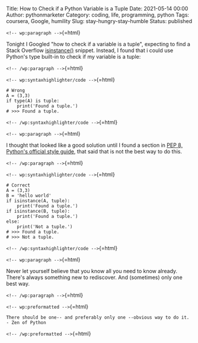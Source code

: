 Title: How to Check if a Python Variable is a Tuple
Date: 2021-05-14 00:00
Author: pythonmarketer
Category: coding, life, programming, python
Tags: coursera, Google, humility
Slug: stay-hungry-stay-humble
Status: published

`<!-- wp:paragraph -->`{=html}

Tonight I Googled "how to check if a variable is a tuple", expecting to find a Stack Overflow [isinstance()](https://docs.python.org/3/library/functions.html#isinstance) snippet. Instead, I found that i could use Python's type built-in to check if my variable is a tuple:

`<!-- /wp:paragraph -->`{=html}

`<!-- wp:syntaxhighlighter/code -->`{=html}

``` wp-block-syntaxhighlighter-code
# Wrong
A = (3,3)
if type(A) is tuple:
    print('Found a tuple.')
# >>> Found a tuple.
```

`<!-- /wp:syntaxhighlighter/code -->`{=html}

`<!-- wp:paragraph -->`{=html}

I thought that looked like a good solution until I found a section in [PEP 8, Python's official style guide](https://www.python.org/dev/peps/pep-0008/), that said that is not the best way to do this.

`<!-- /wp:paragraph -->`{=html}

`<!-- wp:syntaxhighlighter/code -->`{=html}

``` wp-block-syntaxhighlighter-code
# Correct
A = (3,3)
B = 'hello world'
if isinstance(A, tuple):
    print('Found a tuple.')
if isinstance(B, tuple):
    print('Found a tuple.')
else:
    print('Not a tuple.')
# >>> Found a tuple.
# >>> Not a tuple.
```

`<!-- /wp:syntaxhighlighter/code -->`{=html}

`<!-- wp:paragraph -->`{=html}

Never let yourself believe that you know all you need to know already. There's always something new to rediscover. And (sometimes) only one best way.

`<!-- /wp:paragraph -->`{=html}

`<!-- wp:preformatted -->`{=html}

``` wp-block-preformatted
There should be one-- and preferably only one --obvious way to do it.
- Zen of Python
```

`<!-- /wp:preformatted -->`{=html}
